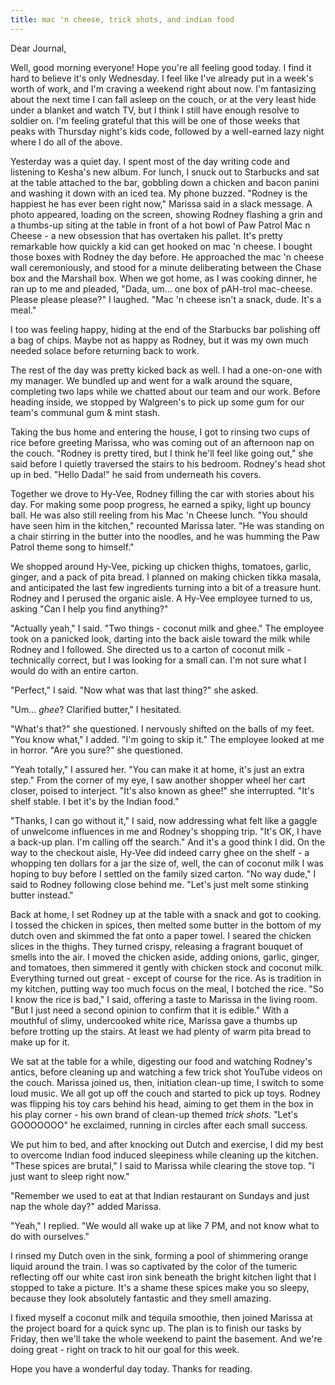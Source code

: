 ```yaml
---
title: mac 'n cheese, trick shots, and indian food
---
```


Dear Journal,

Well, good morning everyone! Hope you're all feeling good today. I find
it hard to believe it's only Wednesday. I feel like I've already put in
a week's worth of work, and I'm craving a weekend right about now. I'm
fantasizing about the next time I can fall asleep on the couch, or at
the very least hide under a blanket and watch TV, but I think I still
have enough resolve to soldier on. I'm feeling grateful that this will
be one of those weeks that peaks with Thursday night's kids code,
followed by a well-earned lazy night where I do all of the above.

Yesterday was a quiet day. I spent most of the day writing code and
listening to Kesha's new album. For lunch, I snuck out to Starbucks and
sat at the table attached to the bar, gobbling down a chicken and bacon
panini and washing it down with an iced tea. My phone buzzed. "Rodney is
the happiest he has ever been right now," Marissa said in a slack
message. A photo appeared, loading on the screen, showing Rodney
flashing a grin and a thumbs-up siting at the table in front of a hot
bowl of Paw Patrol Mac n Cheese - a new obsession that has overtaken his
pallet. It's pretty remarkable how quickly a kid can get hooked on mac
'n cheese. I bought those boxes with Rodney the day before. He
approached the mac 'n cheese wall ceremoniously, and stood for a minute
deliberating between the Chase box and the Marshall box. When we got
home, as I was cooking dinner, he ran up to me and pleaded, "Dada, um…
one box of pAH-trol mac-cheese. Please please please?" I laughed. "Mac
'n cheese isn't a snack, dude. It's a meal."

I too was feeling happy, hiding at the end of the Starbucks bar
polishing off a bag of chips. Maybe not as happy as Rodney, but it was
my own much needed solace before returning back to work.

The rest of the day was pretty kicked back as well. I had a one-on-one
with my manager. We bundled up and went for a walk around the square,
completing two laps while we chatted about our team and our work. Before
heading inside, we stopped by Walgreen's to pick up some gum for our
team's communal gum & mint stash.

Taking the bus home and entering the house, I got to rinsing two cups of
rice before greeting Marissa, who was coming out of an afternoon nap on
the couch. "Rodney is pretty tired, but I think he'll feel like going
out," she said before I quietly traversed the stairs to his bedroom.
Rodney's head shot up in bed. "Hello Dada!" he said from underneath his
covers.

Together we drove to Hy-Vee, Rodney filling the car with stories about
his day. For making some poop progress, he earned a spiky, light up
bouncy ball. He was also still reeling from his Mac 'n Cheese lunch.
"You should have seen him in the kitchen," recounted Marissa later. "He
was standing on a chair stirring in the butter into the noodles, and he
was humming the Paw Patrol theme song to himself."

We shopped around Hy-Vee, picking up chicken thighs, tomatoes, garlic,
ginger, and a pack of pita bread. I planned on making chicken tikka
masala, and anticipated the last few ingredients turning into a bit of a
treasure hunt. Rodney and I perused the organic aisle. A Hy-Vee employee
turned to us, asking "Can I help you find anything?"

"Actually yeah," I said. "Two things - coconut milk and ghee." The
employee took on a panicked look, darting into the back aisle toward the
milk while Rodney and I followed. She directed us to a carton of coconut
milk - technically correct, but I was looking for a small can. I'm not
sure what I would do with an entire carton.

"Perfect," I said. "Now what was that last thing?" she asked.

"Um… *ghee*? Clarified butter," I hesitated.

"What's that?" she questioned. I nervously shifted on the balls of my
feet. "You know what," I added. "I'm going to skip it." The employee
looked at me in horror. "Are you sure?" she questioned.

"Yeah totally," I assured her. "You can make it at home, it's just an
extra step." From the corner of my eye, I saw another shopper wheel her
cart closer, poised to interject. "It's also known as ghee!" she
interrupted. "It's shelf stable. I bet it's by the Indian food."

"Thanks, I can go without it," I said, now addressing what felt like a
gaggle of unwelcome influences in me and Rodney's shopping trip. "It's
OK, I have a back-up plan. I'm calling off the search." And it's a good
think I did. On the way to the checkout aisle, Hy-Vee did indeed carry
ghee on the shelf - a whopping ten dollars for a jar the size of, well,
the can of coconut milk I was hoping to buy before I settled on the
family sized carton. "No way dude," I said to Rodney following close
behind me. "Let's just melt some stinking butter instead."

Back at home, I set Rodney up at the table with a snack and got to
cooking. I tossed the chicken in spices, then melted some butter in the
bottom of my dutch oven and skimmed the fat onto a paper towel. I seared
the chicken slices in the thighs. They turned crispy, releasing a
fragrant bouquet of smells into the air. I moved the chicken aside,
adding onions, garlic, ginger, and tomatoes, then simmered it gently
with chicken stock and coconut milk. Everything turned out great -
except of course for the rice. As is tradition in my kitchen, putting
way too much focus on the meal, I botched the rice. "So I know the rice
is bad," I said, offering a taste to Marissa in the living room. "But I
just need a second opinion to confirm that it is edible." With a
mouthful of slimy, undercooked white rice, Marissa gave a thumbs up
before trotting up the stairs. At least we had plenty of warm pita bread
to make up for it.

We sat at the table for a while, digesting our food and watching
Rodney's antics, before cleaning up and watching a few trick shot
YouTube videos on the couch. Marissa joined us, then, initiation
clean-up time, I switch to some loud music. We all got up off the couch
and started to pick up toys. Rodney was flipping his toy cars behind his
head, aiming to get them in the box in his play corner - his own brand
of clean-up themed *trick shots*. "Let's GOOOOOOO" he exclaimed, running
in circles after each small success.

We put him to bed, and after knocking out Dutch and exercise, I did my
best to overcome Indian food induced sleepiness while cleaning up the
kitchen. "These spices are brutal," I said to Marissa while clearing the
stove top. "I just want to sleep right now."

"Remember we used to eat at that Indian restaurant on Sundays and just
nap the whole day?" added Marissa.

"Yeah," I replied. "We would all wake up at like 7 PM, and not know what
to do with ourselves."

I rinsed my Dutch oven in the sink, forming a pool of shimmering orange
liquid around the train. I was so captivated by the color of the tumeric
reflecting off our white cast iron sink beneath the bright kitchen light
that I stopped to take a picture. It's a shame these spices make you so
sleepy, because they look absolutely fantastic and they smell amazing.

I fixed myself a coconut milk and tequila smoothie, then joined Marissa
at the project board for a quick sync up. The plan is to finish our
tasks by Friday, then we'll take the whole weekend to paint the
basement. And we're doing great - right on track to hit our goal for
this week.

Hope you have a wonderful day today. Thanks for reading.

